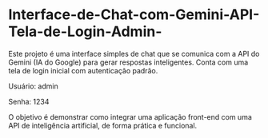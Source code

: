 # Interface-de-Chat-com-Gemini-API-Tela-de-Login-Admin-
Este projeto é uma interface simples de chat que se comunica com a API do Gemini (IA do Google) para gerar respostas inteligentes. Conta com uma tela de login inicial com autenticação padrão.

Usuário: admin

Senha: 1234

O objetivo é demonstrar como integrar uma aplicação front-end com uma API de inteligência artificial, de forma prática e funcional.
